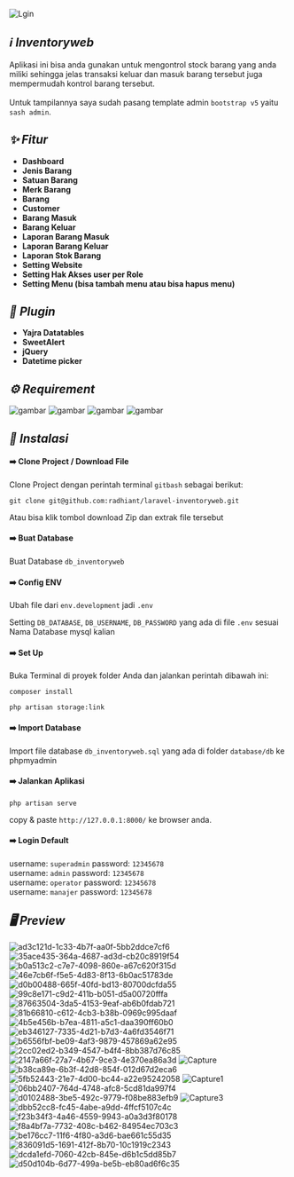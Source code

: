 
![Lgin](https://github.com/user-attachments/assets/ad6be581-7aac-45fd-852d-e1dbd646e7e2)

## *:information_source: Inventoryweb*
Aplikasi ini bisa anda gunakan untuk mengontrol stock barang yang anda miliki sehingga jelas transaksi keluar dan masuk barang tersebut juga mempermudah kontrol barang tersebut.
<br><br>
Untuk tampilannya saya sudah pasang template admin `bootstrap v5` yaitu `sash admin`.

## *:sparkles: Fitur*
* **Dashboard**
* **Jenis Barang**
* **Satuan Barang**
* **Merk Barang**
* **Barang**
* **Customer**
* **Barang Masuk**
* **Barang Keluar**
* **Laporan Barang Masuk**
* **Laporan Barang Keluar**
* **Laporan Stok Barang**
* **Setting Website**
* **Setting Hak Akses user per Role**
* **Setting Menu (bisa tambah menu atau bisa hapus menu)**

## *:electric_plug: Plugin*
* **Yajra Datatables**
* **SweetAlert**
* **jQuery**
* **Datetime picker**

## *:gear: Requirement*
<p>
<img alt="gambar" src="https://img.shields.io/badge/PHP%20-%5E8.1-green"/>
<img alt="gambar" src="https://img.shields.io/badge/Node JS%20-%5E16.14.0-green"/>
<img alt="gambar" src="https://img.shields.io/badge/Npm%20-%5E8.3.1-green"/>
<img alt="gambar" src="https://img.shields.io/badge/Composer%20-%5E2.3.9-green"/>
</p>

## *:rocket: Instalasi*
#### :arrow_right: Clone Project / Download File
Clone Project dengan perintah terminal `gitbash` sebagai berikut:
```
git clone git@github.com:radhiant/laravel-inventoryweb.git
```
Atau bisa klik tombol download Zip dan extrak file tersebut
#### :arrow_right: Buat Database
Buat Database `db_inventoryweb`
#### :arrow_right: Config ENV
Ubah file dari `env.development` jadi `.env`

Setting `DB_DATABASE`, `DB_USERNAME`, `DB_PASSWORD` yang ada di file `.env` sesuai Nama Database mysql kalian

#### :arrow_right: Set Up
Buka Terminal di proyek folder Anda dan jalankan perintah dibawah ini:
```
composer install
```
```
php artisan storage:link
```
#### :arrow_right: Import Database
Import file database `db_inventoryweb.sql` yang ada di folder `database/db` ke phpmyadmin 

#### :arrow_right: Jalankan Aplikasi
```
php artisan serve
```
copy & paste `http://127.0.0.1:8000/` ke browser anda.

#### :arrow_right: Login Default
username: `superadmin` password: `12345678`
<br>
username: `admin` password: `12345678`
<br>
username: `operator` password: `12345678`
<br>
username: `manajer` password: `12345678`

## *:desktop_computer: Preview*
![ad3c121d-1c33-4b7f-aa0f-5bb2ddce7cf6](https://user-images.githubusercontent.com/47371845/202890250-2c1e64c6-cc01-453f-b490-43eecab1e153.png)
![35ace435-364a-4687-ad3d-cb20c8919f54](https://user-images.githubusercontent.com/47371845/204803970-3270fa90-2d36-473d-b5fa-344ce6802d85.png)
![b0a513c2-c7e7-4098-860e-a67c620f315d](https://user-images.githubusercontent.com/47371845/204021044-fb76df11-c80a-4d54-b0b3-f58b223c91fb.png)
![46e7cb6f-f5e5-4d83-8f13-6b0ac51783de](https://user-images.githubusercontent.com/47371845/204021072-516b1518-4a18-493b-ba81-128f38550ca2.png)
![d0b00488-665f-40fd-bd13-80700dcfda55](https://user-images.githubusercontent.com/47371845/204021113-74fe9e9f-2c3b-4209-9f72-220ba75a525e.png)
![99c8e171-c9d2-411b-b051-d5a00720fffa](https://user-images.githubusercontent.com/47371845/204021125-811b25be-9e60-43ea-a3a2-41fed58b2c63.png)
![87663504-3da5-4153-9eaf-ab6b0fdab721](https://user-images.githubusercontent.com/47371845/204067965-1c237723-1bf0-4bd2-bcb4-849843f03fdc.png)
![81b66810-c612-4cb3-b38b-0969c995daaf](https://user-images.githubusercontent.com/47371845/204804529-be7bb2ea-5c77-4747-bda1-af356c9ca2fc.png)
![4b5e456b-b7ea-4811-a5c1-daa390ff60b0](https://user-images.githubusercontent.com/47371845/206108958-4862f4db-2bd6-4c51-958e-35bd5dd140c3.png)
![eb346127-7335-4d21-b7d3-4a6fd3546f71](https://user-images.githubusercontent.com/47371845/204804607-3a4a742a-438e-4d5b-bef2-ba3e85380f4a.png)
![b6556fbf-be09-4af3-9879-457869a62e95](https://user-images.githubusercontent.com/47371845/206108994-940755cb-189d-4464-8fe9-0d58dd043c15.png)
![2cc02ed2-b349-4547-b4f4-8bb387d76c85](https://user-images.githubusercontent.com/47371845/205876876-f8eb42ca-e5fe-4978-a727-a00b86fb6fa3.png)
![2147a66f-27a7-4b67-9ce3-4e370ea86a3d](https://user-images.githubusercontent.com/47371845/205876925-27ce6d45-d11e-437a-8993-6ca99cf84cbf.png)
![Capture](https://user-images.githubusercontent.com/47371845/205876945-1ed3f55e-62bc-4e9e-a5de-20db3ff557fb.PNG)
![b38ca89e-6b3f-42d8-854f-012d67d2eca6](https://user-images.githubusercontent.com/47371845/205876998-01d7a4cf-5876-4a13-b58b-6dc15d189248.png)
![5fb52443-21e7-4d00-bc44-a22e95242058](https://user-images.githubusercontent.com/47371845/205877019-d0897230-4179-494b-8909-23add66d9c7f.png)
![Capture1](https://user-images.githubusercontent.com/47371845/205877040-d0f4aa96-a273-4b39-a582-3d7bd8ea1396.PNG)
![06bb2407-764d-4748-afc8-5cd81da997f4](https://user-images.githubusercontent.com/47371845/205877067-d9fc54fd-c4e0-4a0a-887d-719238673941.png)
![d0102488-3be5-492c-9779-f08be883efb9](https://user-images.githubusercontent.com/47371845/205877487-7eb21ec3-8983-4396-ba29-0bf506b5c4c9.png)
![Capture3](https://user-images.githubusercontent.com/47371845/205877133-10388e03-b28d-456e-9636-3a8729af7f06.PNG)
![dbb52cc8-fc45-4abe-a9dd-4ffcf5107c4c](https://user-images.githubusercontent.com/47371845/204021151-76cec801-0b2d-4cf1-9282-334f88865cf3.png)
![f23b34f3-4a46-4559-9943-a0a3d3f80178](https://user-images.githubusercontent.com/47371845/204021178-d7ad1914-996e-459f-bd69-ec6424a84b34.png)
![f8a4bf7a-7732-408c-b462-84954ec703c3](https://user-images.githubusercontent.com/47371845/204021197-a312efcd-12b6-4317-b0a1-8a917d4d5b88.png)
![be176cc7-11f6-4f80-a3d6-bae661c55d35](https://user-images.githubusercontent.com/47371845/204021223-6f637c19-d8ba-4c11-8151-38abd5093a8a.png)
![836091d5-1691-412f-8b70-10c1919c2343](https://user-images.githubusercontent.com/47371845/204021241-971d9e7d-cb32-4dc3-b059-a8840bc7d3c7.png)
![dcda1efd-7060-42cb-845e-d6b1c5dd85b7](https://user-images.githubusercontent.com/47371845/204021259-67c28a2c-141f-4632-9c7f-0be855aa1b46.png)
![d50d104b-6d77-499a-be5b-eb80ad6f6c35](https://user-images.githubusercontent.com/47371845/204021276-fd3219b8-37fb-42a6-852a-6e20e3206b48.png)

